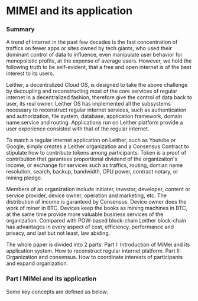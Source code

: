 MIMEI and its application
======
### Summary
A trend of internet in the past few decades is the fast concentration of traffics on fewer apps or sites owned by tech giants, who used their dominant control of data to influence, even manipulate user behavior for monopolistic profits, at the expense of average users. However, we hold the following truth to be self-evident, that a free and open internet is of the best interest to its users.

Leither, a decentralized Cloud OS, is designed to take the above challenge by decoupling and reconstructing most of the core services of regular internet in a decentralized fashion, therefore give the control of data back to user, its real owner. Leither OS has implemented all the subsystems necessary to reconstruct regular internet services, such as authentication and authorization, file system, database, application framework, domain name service and routing. Applications run on Leither platform provide a user experience consisted with that of the regular internet.

To match a regular internet application on Leither, such as Youtube or Google, simply creates a Leither organization and a Consensus Contract to stipulate how to contribute tokens among participants. Token is a proof of contribution that garantees proportional dividend of the organizaiton's income, or exchange for services such as traffics, routing, domian name resolution, search, backup, bandwidth, CPU power, contract notary, or mining pledge.

Members of an organization include initiater, investor, developer, content or service provider, device owner, operation and marketing, etc. The distribution of income is garanteed by Consensus. Device owner does the work of miner in BTC. Devices keep the books as mining machines in BTC, at the same time provide more valuable business services of the organization. Compared with POW-based block-chain Leither block-chain has advantages in every aspect of cost, efficiency, performance and privacy, and last but not least, law abiding.

The whole paper is divided into 2 parts:
Part I: Introduction of MiMei and its application system. How to reconstruct regular internet platform.
Part II: Organization and consensus. How to coordinate interests of participants and expand organization.

### Part I MiMei and its application
Some key concepts are defined as below:
